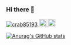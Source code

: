 ### Hi there 👋

<!--
**crab85193/crab85193** is a ✨ _special_ ✨ repository because its `README.md` (this file) appears on your GitHub profile.

Here are some ideas to get you started:

- 🔭 I’m currently working on ...
- 🌱 I’m currently learning ...
- 👯 I’m looking to collaborate on ...
- 🤔 I’m looking for help with ...
- 💬 Ask me about ...
- 📫 How to reach me: ...
- 😄 Pronouns: ...
- ⚡ Fun fact: ...
-->

<p align="left"> 
  <a href="https://github.com/crab85193/crab85193">
    <img src="https://komarev.com/ghpvc/?username=crab85193" alt="crab85193" />
  </a>
  <a href="http://twitter.com/crab85193">
    <img height="20" src="https://img.shields.io/twitter/follow/crab85193?label=Twitter&logo=twitter&style=flat" />
  </a>
  <a href="https://github.com/crab85193">
    <img height="20" src="https://img.shields.io/github/followers/yutkat?label=follow&logo=github&style=flat" />
  </a>
</p>

[![Anurag's GitHub stats](https://github-readme-stats.vercel.app/api?username=crab85193)](https://github.com/crab85193/github-readme-stats)
